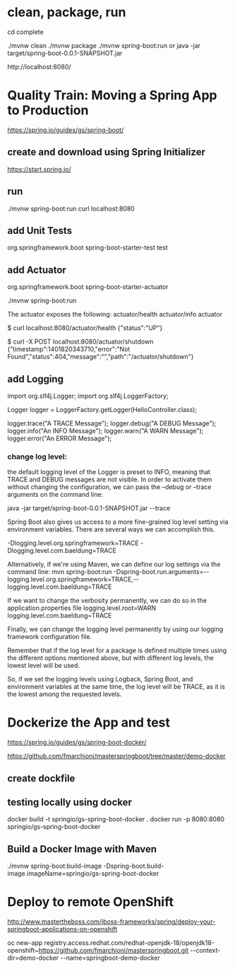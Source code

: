 # clean, package, run
cd complete

./mvnw clean
./mvnw package 
./mvnw spring-boot:run
or
java -jar target/spring-boot-0.0.1-SNAPSHOT.jar

http://localhost:8080/


# Quality Train: Moving a Spring App to Production
https://spring.io/guides/gs/spring-boot/


##  create and download using Spring Initializer
https://start.spring.io/

## run
./mvnw spring-boot:run
curl localhost:8080

## add Unit Tests

<dependency>
	<groupId>org.springframework.boot</groupId>
	<artifactId>spring-boot-starter-test</artifactId>
	<scope>test</scope>
</dependency>


## add Actuator

<dependency>
	<groupId>org.springframework.boot</groupId>
	<artifactId>spring-boot-starter-actuator</artifactId>
</dependency>


./mvnw spring-boot:run

The actuator exposes the following:
    actuator/health
    actuator/info
    actuator

$ curl localhost:8080/actuator/health
{"status":"UP"}

$ curl -X POST localhost:8080/actuator/shutdown
{"timestamp":1401820343710,"error":"Not Found","status":404,"message":"","path":"/actuator/shutdown"}

## add Logging
import org.slf4j.Logger;
import org.slf4j.LoggerFactory;

Logger logger = LoggerFactory.getLogger(HelloController.class);

logger.trace("A TRACE Message");
logger.debug("A DEBUG Message");
logger.info("An INFO Message");
logger.warn("A WARN Message");
logger.error("An ERROR Message");

### change log level: 
the default logging level of the Logger is preset to INFO, meaning that TRACE and DEBUG messages are not visible. In order to activate them without changing the configuration, we can pass the –debug or –trace arguments on the command line:

java -jar target/spring-boot-0.0.1-SNAPSHOT.jar --trace

Spring Boot also gives us access to a more fine-grained log level setting via environment variables. There are several ways we can accomplish this.

-Dlogging.level.org.springframework=TRACE 
-Dlogging.level.com.baeldung=TRACE

Alternatively, if we're using Maven, we can define our log settings via the command line:
mvn spring-boot:run 
  -Dspring-boot.run.arguments=--logging.level.org.springframework=TRACE,--logging.level.com.baeldung=TRACE

If we want to change the verbosity permanently, we can do so in the application.properties file
logging.level.root=WARN
logging.level.com.baeldung=TRACE

Finally, we can change the logging level permanently by using our logging framework configuration file.
<logger name="org.springframework" level="INFO" />
<logger name="com.baeldung" level="INFO" />

Remember that if the log level for a package is defined multiple times using the different options mentioned above, but with different log levels, the lowest level will be used.

So, if we set the logging levels using Logback, Spring Boot, and environment variables at the same time, the log level will be TRACE, as it is the lowest among the requested levels.



# Dockerize the App and test
https://spring.io/guides/gs/spring-boot-docker/

https://github.com/fmarchioni/masterspringboot/tree/master/demo-docker

## create dockfile

## testing locally using docker

docker build -t springio/gs-spring-boot-docker .
docker run -p 8080:8080 springio/gs-spring-boot-docker

## Build a Docker Image with Maven
./mvnw spring-boot:build-image -Dspring-boot.build-image.imageName=springio/gs-spring-boot-docker


# Deploy to remote OpenShift 

http://www.mastertheboss.com/jboss-frameworks/spring/deploy-your-springboot-applications-on-openshift

oc new-app registry.access.redhat.com/redhat-openjdk-18/openjdk18-openshift~https://github.com/fmarchioni/masterspringboot.git --context-dir=demo-docker --name=springboot-demo-docker
